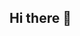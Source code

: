 ## Hi there 👋

<!--
**Andoniaina04/Andoniaina04** is a ✨ _special_ ✨ repository because its `README.md` (this file) appears on you

-  Hi, I'm Andoniaina, a SAYNA Learner
-  I’m currently learning about web development
-  I'm passionate about everything to do with the digital world
-  I think it's necessary with all the technological advances in the world today.
-->
